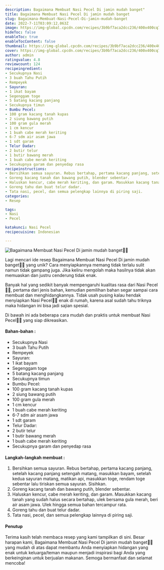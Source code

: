 ```yaml
---
description: Bagaimana Membuat Nasi Pecel Di jamin mudah banget"
title: Bagaimana Membuat Nasi Pecel Di jamin mudah banget
slug: Bagaimana-Membuat-Nasi-Pecel-Di-jamin-mudah-banget
date: 2022-7-11T03:09:12.063Z
image: https://img-global.cpcdn.com/recipes/3b9bf7aca2dcc236/400x400cq70/photo.jpg
hideToc: false
enableToc: true
enableTocContent: false
thumbnail: https://img-global.cpcdn.com/recipes/3b9bf7aca2dcc236/400x400cq70/photo.jpg
cover: https://img-global.cpcdn.com/recipes/3b9bf7aca2dcc236/400x400cq70/photo.jpg
author: admin
ratingvalue: 4.8
reviewcount: 124
recipeingredient:
- Secukupnya Nasi
- 3 buah Tahu Putih
- Rempeyek
- Sayuran:
- 1 ikat bayam
- Segenggam toge
- 5 batang kacang panjang
- Secukupnya timun
- Bumbu Pecel:
- 100 gram kacang tanah kupas
- 2 siung bawang putih
- 100 gram gula merah
- 1 cm kencur
- 1 buah cabe merah keriting
- 6-7 sdm air asam jawa
- 1 sdt garam
- Telur Dadar:
- 2 butir telur
- 1 butir bawang merah
- 1 buah cabe merah keriting
- Secukupnya garam dan penyedap rasa
recipeinstructions:
- Bersihkan semua sayuran. Rebus bertahap, pertama kacang panjang, setelah kacang panjang setengah matang, masukkan bayam, setelah kedua sayuran matang, matikan api, masukkan toge, rendam toge sebentar lalu tiriskan semua sayuran. Sisihkan.
- Goreng kacang tanah dan bawang putih, blender sebentar.
- Haluskan kencur, cabe merah keriting, dan garam. Masukkan kacang tanah yang sudah halus secara bertahap, ulek bersama gula merah, beri air asam jawa. Ulek hingga semua bahan tercampur rata.
- Goreng tahu dan buat telur dadar.
- Tata nasi, pecel, dan semua pelengkap lainnya di piring saji.
categories:
- Resep

tags:
- Nasi
- Pecel

katakunci: Nasi Pecel
recipecuisine: Indonesian

---
```


![Bagaimana Membuat Nasi Pecel Di jamin mudah banget👩‍🍳](https://img-global.cpcdn.com/recipes/3b9bf7aca2dcc236/400x400cq70/photo.jpg)

Lagi mencari ide resep Bagaimana Membuat Nasi Pecel Di jamin mudah banget👩‍🍳 yang unik? Cara menyiapkannya memang tidak terlalu sulit namun tidak gampang juga. Jika keliru mengolah maka hasilnya tidak akan memuaskan dan justru cenderung tidak enak.

Banyak hal yang sedikit banyak mempengaruhi kualitas rasa dari Nasi Pecel👩‍🍳, pertama dari jenis bahan, kemudian pemilihan bahan segar sampai cara membuat dan menghidangkannya. Tidak usah pusing kalau hendak menyiapkan Nasi Pecel👩‍🍳 enak di rumah, karena asal sudah tahu triknya maka hidangan ini bisa jadi sajian spesial.

Di bawah ini ada beberapa cara mudah dan praktis untuk membuat Nasi Pecel👩‍🍳 yang siap dikreasikan.

<!--inarticleads1-->

#### Bahan-bahan :

- Secukupnya Nasi
- 3 buah Tahu Putih
- Rempeyek
- Sayuran:
- 1 ikat bayam
- Segenggam toge
- 5 batang kacang panjang
- Secukupnya timun
- Bumbu Pecel:
- 100 gram kacang tanah kupas
- 2 siung bawang putih
- 100 gram gula merah
- 1 cm kencur
- 1 buah cabe merah keriting
- 6-7 sdm air asam jawa
- 1 sdt garam
- Telur Dadar:
- 2 butir telur
- 1 butir bawang merah
- 1 buah cabe merah keriting
- Secukupnya garam dan penyedap rasa

<!--inarticleads2-->

#### Langkah-langkah membuat :

1. Bersihkan semua sayuran. Rebus bertahap, pertama kacang panjang, setelah kacang panjang setengah matang, masukkan bayam, setelah kedua sayuran matang, matikan api, masukkan toge, rendam toge sebentar lalu tiriskan semua sayuran. Sisihkan.
1. Goreng kacang tanah dan bawang putih, blender sebentar.
1. Haluskan kencur, cabe merah keriting, dan garam. Masukkan kacang tanah yang sudah halus secara bertahap, ulek bersama gula merah, beri air asam jawa. Ulek hingga semua bahan tercampur rata.
1. Goreng tahu dan buat telur dadar.
1. Tata nasi, pecel, dan semua pelengkap lainnya di piring saji.

#### Penutup

Terima kasih telah membaca resep yang kami tampilkan di sini. Besar harapan kami, Bagaimana Membuat Nasi Pecel Di jamin mudah banget👩‍🍳 yang mudah di atas dapat membantu Anda menyiapkan hidangan yang enak untuk keluarga/teman maupun menjadi inspirasi bagi Anda yang berkeinginan untuk berjualan makanan. Semoga bermanfaat dan selamat mencoba!